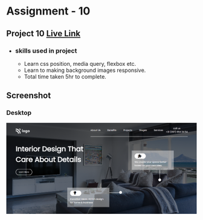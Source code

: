 # Assignment - 10

## Project 10 [Live Link](https://full-stack-js-projects-10.netlify.app/)

- ### skills used in project
  - Learn css position, media query, flexbox etc.
  - Learn to making background images responsive.
  - Total time taken 5hr to complete.
## Screenshot
### Desktop
![assignment 10](design-home-landing-page.png)
